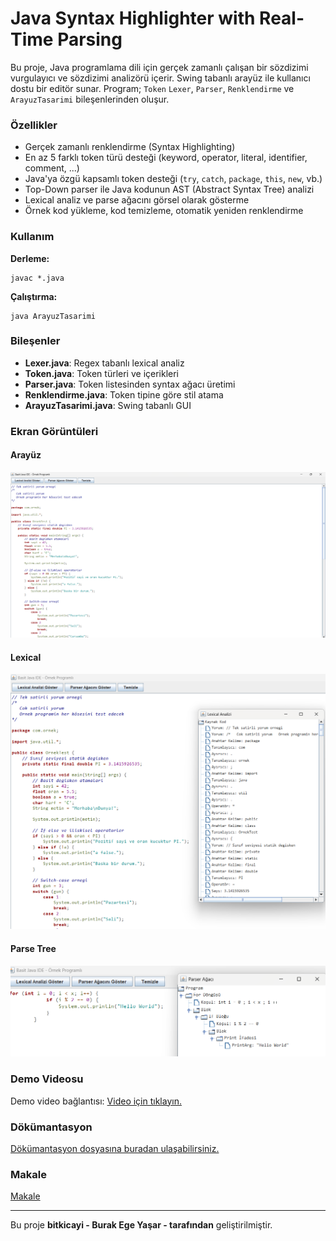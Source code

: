 # Java Syntax Highlighter with Real-Time Parsing

Bu proje, Java programlama dili için gerçek zamanlı çalışan bir sözdizimi vurgulayıcı ve sözdizimi analizörü içerir. Swing tabanlı arayüz ile kullanıcı dostu bir editör sunar. Program; `Token` `Lexer`, `Parser`, `Renklendirme` ve `ArayuzTasarimi` bileşenlerinden oluşur.

### Özellikler

- Gerçek zamanlı renklendirme (Syntax Highlighting)
- En az 5 farklı token türü desteği (keyword, operator, literal, identifier, comment, ...)
- Java'ya özgü kapsamlı token desteği (`try`, `catch`, `package`, `this`, `new`, vb.)
- Top-Down parser ile Java kodunun AST (Abstract Syntax Tree) analizi
- Lexical analiz ve parse ağacını görsel olarak gösterme
- Örnek kod yükleme, kod temizleme, otomatik yeniden renklendirme

### Kullanım

**Derleme:**

```
javac *.java
```

**Çalıştırma:**

```
java ArayuzTasarimi
```

### Bileşenler

- **Lexer.java**: Regex tabanlı lexical analiz
- **Token.java**: Token türleri ve içerikleri
- **Parser.java**: Token listesinden syntax ağacı üretimi
- **Renklendirme.java**: Token tipine göre stil atama
- **ArayuzTasarimi.java**: Swing tabanlı GUI

### Ekran Görüntüleri

#### Arayüz

![Arayüz Görseli](screenshots/gui.png)

#### Lexical

![Lexical Analiz Görseli](screenshots/lexical.png)

#### Parse Tree

![Parser Ağacı Görseli](screenshots/parser.png)

### Demo Videosu

Demo video bağlantısı:
[Video için tıklayın.](https://www.youtube.com/watch?v=ehHHEId7my0)

### Dökümantasyon

[Dökümantasyon dosyasına buradan ulaşabilirsiniz.](./documentation.md)

### Makale
[Makale](https://medium.com/@burakege0000/java-syntax-highlighter-with-real-time-parsing-b15a94b860ee)

---

Bu proje **bitkicayi - Burak Ege Yaşar - tarafından** geliştirilmiştir.
